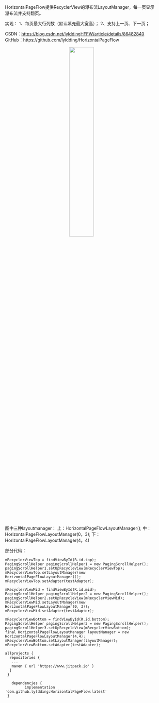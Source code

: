 

HorizontalPageFlow提供RecyclerView的瀑布流LayoutManager，每一页显示瀑布流并支持翻页。 

实现：
1、每页最大行列数（默认填充最大宽高）；
2、支持上一页、下一页；

CSDN：https://blog.csdn.net/lylddingHFFW/article/details/86482840
GitHub：https://github.com/lyldding/HorizontalPageFlow

<div align="center">
<img src="https://img-blog.csdnimg.cn/20190114193857755.png?x-oss-process=image/watermark,type_ZmFuZ3poZW5naGVpdGk,shadow_10,text_aHR0cHM6Ly9ibG9nLmNzZG4ubmV0L2x5bGRkaW5nSEZGVw==,size_16,color_FFFFFF,t_70"  width ="40%" />
</div>

图中三种layoutmanager：
上：HorizontalPageFlowLayoutManager();
中：HorizontalPageFlowLayoutManager(0，3);
下：HorizontalPageFlowLayoutManager(4，4)

部分代码：

```
mRecyclerViewTop = findViewById(R.id.top);   
PagingScrollHelper pagingScrollHelper1 = new PagingScrollHelper();       
pagingScrollHelper1.setUpRecycleView(mRecyclerViewTop);       
mRecyclerViewTop.setLayoutManager(new HorizontalPageFlowLayoutManager());     
mRecyclerViewTop.setAdapter(testAdapter);

mRecyclerViewMid = findViewById(R.id.mid);      
PagingScrollHelper pagingScrollHelper2 = new PagingScrollHelper();       
pagingScrollHelper2.setUpRecycleView(mRecyclerViewMid);       
mRecyclerViewMid.setLayoutManager(new HorizontalPageFlowLayoutManager(0, 3));   
mRecyclerViewMid.setAdapter(testAdapter);
 
mRecyclerViewBottom = findViewById(R.id.bottom);    
PagingScrollHelper pagingScrollHelper3 = new PagingScrollHelper();       
pagingScrollHelper3.setUpRecycleView(mRecyclerViewBottom);     
final HorizontalPageFlowLayoutManager layoutManager = new HorizontalPageFlowLayoutManager(4,4);    
mRecyclerViewBottom.setLayoutManager(layoutManager);       
mRecyclerViewBottom.setAdapter(testAdapter);
```

```
allprojects {
  repositories {
   ...
   maven { url 'https://www.jitpack.io' }
  }
 }
  
   dependencies {
         implementation 'com.github.lyldding:HorizontalPageFlow:latest'
 }
```


